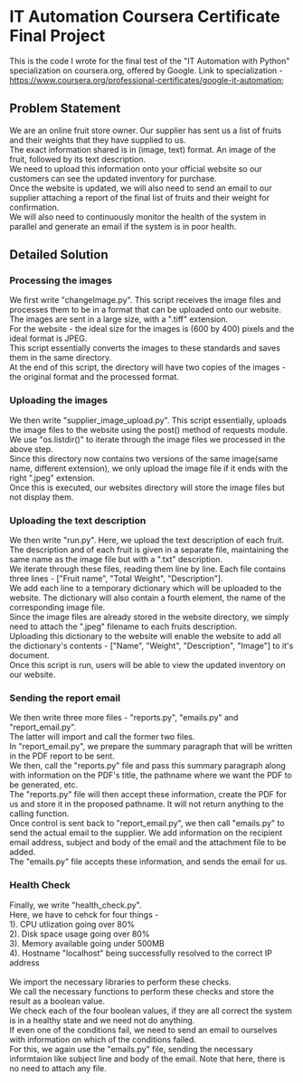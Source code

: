 # IT Automation Coursera Certificate Final Project
This is the code I wrote for the final test of the "IT Automation with Python" specialization on coursera.org, offered by Google.
Link to specialization - https://www.coursera.org/professional-certificates/google-it-automation;

## Problem Statement
We are an online fruit store owner. Our supplier has sent us a list of fruits and their weights that they have supplied to us.\
The exact information shared is in (image, text) format. An image of the fruit, followed by its text description.\
We need to upload this information onto your official website so our customers can see the updated inventory for purchase.\
Once the website is updated, we will also need to send an email to our supplier attaching a report of the final list of fruits and their weight for confirmation.\
We will also need to continuously monitor the health of the system in parallel and generate an email if the system is in poor health.

## Detailed Solution
### Processing the images
We first write "changeImage.py". This script receives the image files and processes them to be in a format that can be uploaded onto our website.\
The images are sent in a large size, with a ".tiff" extension.\
For the website - the ideal size for the images is (600 by 400) pixels and the ideal format is JPEG.\
This script essentially converts the images to these standards and saves them in the same directory.\
At the end of this script, the directory will have two copies of the images - the original format and the processed format.

### Uploading the images
We then write "supplier_image_upload.py". This script essentially, uploads the image files to the website using the post() method of requests module.\
We use "os.listdir()" to iterate through the image files we processed in the above step.\
Since this directory now contains two versions of the same image(same name, different extension), we only upload the image file if it ends with the right ".jpeg" extension.\
Once this is executed, our websites directory will store the image files but not display them.

### Uploading the text description
We then write "run.py". Here, we upload the text description of each fruit.\
The description and of each fruit is given in a separate file, maintaining the same name as the image file but with a ".txt" description.\
We iterate through these files, reading them line by line. Each file contains three lines - ["Fruit name", "Total Weight", "Description"]. \
We add each line to a temporary dictionary which will be uploaded to the website. The dictionary will also contain a fourth element, the name of the corresponding image file.\
Since the image files are already stored in the website directory, we simply need to attach the ".jpeg" filename to each fruits description.\
Uploading this dictionary to the website will enable the website to add all the dictionary's contents - ["Name", "Weight", "Description", "Image"] to it's document.\
Once this script is run, users will be able to view the updated inventory on our website.

### Sending the report email
We then write three more files - "reports.py", "emails.py" and "report_email.py".\
The latter will import and call the former two files.\
In "report_email.py", we prepare the summary paragraph that will be written in the PDF report to be sent.\
We then, call the "reports.py" file and pass this summary paragraph along with information on the PDF's title, the pathname where we want the PDF to be generated, etc.\
The "reports.py" file will then accept these information, create the PDF for us and store it in the proposed pathname. It will not return anything to the calling function.\
Once control is sent back to "report_email.py", we then call "emails.py" to send the actual email to the supplier. We add information on the recipient email address, subject and body of the email and the attachment file to be added.\
The "emails.py" file accepts these information, and sends the email for us.

### Health Check
Finally, we write "health_check.py".\
Here, we have to cehck for four things - \
1). CPU utlization going over 80%\
2). Disk space usage going over 80%\
3). Memory available going under 500MB \
4). Hostname "localhost" being successfully resolved to the correct IP address\
\
We import the necessary libraries to perform these checks.\
We call the necessary functions to perform these checks and store the result as a boolean value.\
We check each of the four boolean values, if they are all correct the system is in a healthy state and we need not do anything.\
If even one of the conditions fail, we need to send an email to ourselves with information on which of the conditions failed.\
For this, we again use the "emails.py" file, sending the necessary informtaion like subject line and body of the email. Note that here, there is no need to attach any file.
